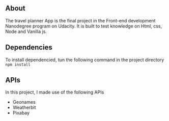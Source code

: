 ## About
The travel planner App is the final project in the Front-end development Nanodegree program on Udacity. It is built to test knowledge on Html, css, Node and Vanilla js. 

## Dependencies
To install dependencied, tun the following command in the project directory ``npm install``

## APIs
In this project, I made use of the following APIs
- Geonames
- Weatherbit
- Pixabay